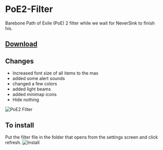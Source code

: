 # PoE2-Filter
Barebone Path of Exile (PoE) 2 filter while we wait for NeverSink to finish his.

##  [Download](https://github.com/RetroCro/PoE2-Filter/archive/refs/heads/main.zip)

## Changes
 - Increased font size of all items to the max 
 - added some alert sounds
 - changed a few colors
 - added light beams
 - added minimap icons
 - Hide nothing

![PoE2 Filter](https://media.discordapp.net/attachments/1008468728855404616/1314989667044687982/image.png?ex=6755c70f&is=6754758f&hm=43e6daf33c76ee94ea45a8e3edaac7c8ab0b0bde39647f78194828559360ac78&format=webp&quality=lossless&width=1440&height=839&)

## To install
Put the filter file in the folder that opens from the settings screen and click refresh.
![Install](https://i.imgur.com/lUCGxYZ.png)

